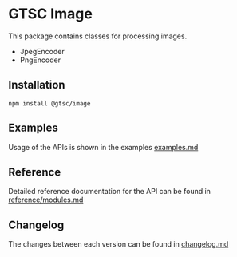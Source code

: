 # GTSC Image

This package contains classes for processing images.

- JpegEncoder
- PngEncoder

## Installation

```shell
npm install @gtsc/image
```

## Examples

Usage of the APIs is shown in the examples [examples.md](examples.md)

## Reference

Detailed reference documentation for the API can be found in [reference/modules.md](reference/modules.md)

## Changelog

The changes between each version can be found in [changelog.md](changelog.md)
